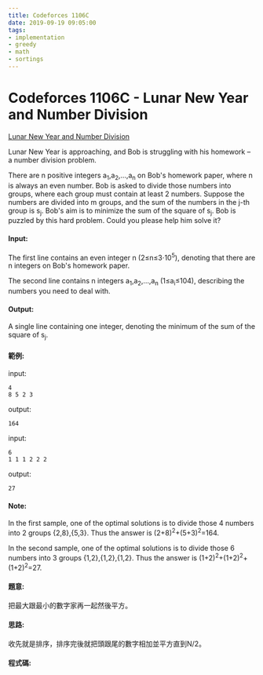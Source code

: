 ```yaml
---
title: Codeforces 1106C
date: 2019-09-19 09:05:00
tags:
- implementation
- greedy
- math
- sortings
---
```

# Codeforces 1106C - Lunar New Year and Number Division
[Lunar New Year and Number Division](https://codeforces.com/problemset/problem/1106/C)

Lunar New Year is approaching, and Bob is struggling with his homework – a number division problem.
<!-- more -->
There are n positive integers a<sub>1</sub>,a<sub>2</sub>,…,a<sub>n</sub> on Bob's homework paper, where n is always an even number. Bob is asked to divide those numbers into groups, where each group must contain at least 2 numbers. Suppose the numbers are divided into m groups, and the sum of the numbers in the j-th group is s<sub>j</sub>. Bob's aim is to minimize the sum of the square of s<sub>j</sub>.
Bob is puzzled by this hard problem. Could you please help him solve it?

#### Input:
The first line contains an even integer n (2≤n≤3⋅10<sup>5</sup>), denoting that there are n integers on Bob's homework paper.

The second line contains n integers a<sub>1</sub>,a<sub>2</sub>,…,a<sub>n</sub> (1≤a<sub>i</sub>≤104), describing the numbers you need to deal with.
#### Output:
A single line containing one integer, denoting the minimum of the sum of the square of s<sub>j</sub>.
#### 範例:
input:
```
4
8 5 2 3
```
output:
```
164
```

input:
```
6
1 1 1 2 2 2
```
output:
```
27
```
#### Note:
In the first sample, one of the optimal solutions is to divide those 4 numbers into 2 groups {2,8},{5,3}. Thus the answer is (2+8)<sup>2</sup>+(5+3)<sup>2</sup>=164.

In the second sample, one of the optimal solutions is to divide those 6 numbers into 3 groups {1,2},{1,2},{1,2}. Thus the answer is (1+2)<sup>2</sup>+(1+2)<sup>2</sup>+(1+2)<sup>2</sup>=27.
#### 題意:
把最大跟最小的數字家再一起然後平方。
#### 思路:
收先就是排序，排序完後就把頭跟尾的數字相加並平方直到N/2。
#### 程式碼:
<script src="https://gist.github.com/Daviswww/9523718e99c9196b294b8f269eb4d696.js"></script>

